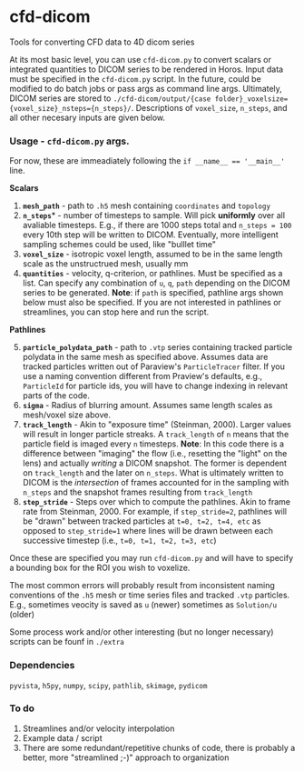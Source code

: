 # cfd-dicom
Tools for converting CFD data to 4D dicom series

At its most basic level, you can use `cfd-dicom.py` to convert scalars or integrated quantities to DICOM series to be rendered in Horos. Input data must be specified in the `cfd-dicom.py` script. In the future, could be modified to do batch jobs or pass args as command line args. Ultimately, DICOM series are stored to `./cfd-dicom/output/{case folder}_voxelsize={voxel_size}_nsteps={n_steps}/`. Descriptions of `voxel_size`, `n_steps`, and all other necesary inputs are given below. 

### Usage - `cfd-dicom.py` args. 

For now, these are immeadiately following the `if __name__ == '__main__'` line.

**Scalars**
1. **`mesh_path`** - path to `.h5` mesh containing `coordinates` and `topology`
2. **`n_steps`*** - number of timesteps to sample. Will pick **uniformly** over all avaliable timesteps. E.g., if there are 1000 steps total and `n_steps = 100` every 10th step will be written to DICOM. Eventually, more intelligent sampling schemes could be used, like "bulllet time"
3. **`voxel_size`** - isotropic voxel length, assumed to be in the same length scale as the unstructrued mesh, usually mm 
4. **`quantities`** - velocity, q-criterion, or pathlines. Must be specified as a list. Can specify any combination of `u`, `q`, `path` depending on the DICOM series to be generated. **Note**: if `path` is specified, pathline args shown below must also be specified. If you are not interested in pathlines or streamlines, you can stop here and run the script.

**Pathlines**

5. **`particle_polydata_path`** - path to `.vtp` series containing tracked particle polydata in the same mesh as specified above. Assumes data are tracked particles written out of Paraview's `ParticleTracer` filter. If you use a naming convention different from Praview's defaults, e.g., `ParticleId` for particle ids, you will have to change indexing in relevant parts of the code.  
6. **`sigma`** - Radius of blurring amount. Assumes same length scales as mesh/voxel size above.
7. **`track_length`** - Akin to "exposure time" (Steinman, 2000). Larger values will result in longer particle streaks. A `track_length` of `n` means that the particle field is imaged every `n` timesteps. **Note**: In this code there is a difference between "imaging" the flow (i.e., resetting the "light" on the lens) and actually *writing* a DICOM snapshot. The former is dependent on `track_length` and the later on  `n_steps`. What is ultimately written to DICOM is the *intersection* of frames accounted for in the sampling with `n_steps` and the snapshot frames resulting from `track_length`
8. **`step_stride`** - Steps over which to compute the pathlines. Akin to frame rate from Steinman, 2000. For example, if `step_stride=2`, pathlines will be "drawn" between tracked particles at `t=0, t=2, t=4, etc` as opposed to `step_stride=1` where lines will be drawn between each successive timestep (i.e., `t=0, t=1, t=2, t=3, etc`)

Once these are specified you may run `cfd-dicom.py` and will have to specify a bounding box for the ROI you wish to voxelize.

The most common errors will probably result from inconsistent naming conventions of the `.h5` mesh or time series files and tracked `.vtp` particles. E.g., sometimes veocity is saved as `u` (newer) sometimes as `Solution/u` (older)

Some process work and/or other interesting (but no longer necessary) scripts can be founf in `./extra`

### Dependencies
`pyvista`, `h5py`, `numpy`, `scipy`, `pathlib`, `skimage`, `pydicom`


### To do
1. Streamlines and/or velocity interpolation
2. Example data / script
3. There are some redundant/repetitive chunks of code, there is probably a better, more "streamlined ;-)" approach to organization 